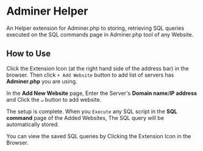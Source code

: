 # Adminer Helper
An Helper extension for Adminer.php to storing, retrieving SQL queries executed on the SQL commands page in Adminer.php tool of any Website.

## How to Use
Click the Extension Icon (at the right hand side of the address bar) in the browser. Then click `+ Add Website` button to add list of servers has **Adminer.php** you are using.

In the **Add New Website** page, Enter the Server's **Domain name**/**IP address** and Click the `↵` button to add website.

The setup is complete. When you `Execute` any SQL script in the **SQL command** page of the Added Websites, The SQL query will be automatically stored.

You can view the saved SQL queries by Clicking the Extension Icon in the Browser.